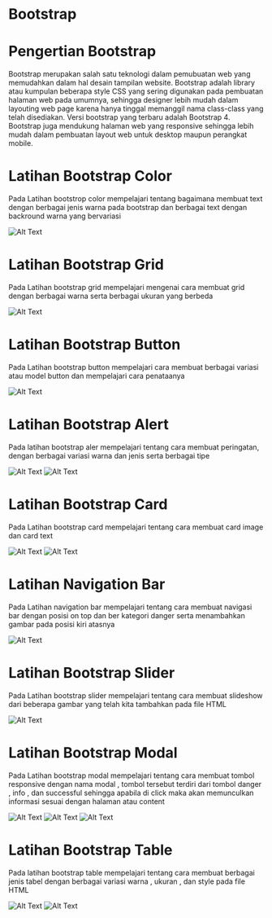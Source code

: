 # Bootstrap

# Pengertian Bootstrap

Bootstrap merupakan salah satu teknologi dalam pemubuatan web yang
memudahkan dalam hal desain tampilan website. Bootstrap adalah library atau
kumpulan beberapa style CSS yang sering digunakan pada pembuatan halaman
web pada umumnya, sehingga designer lebih mudah dalam layouting web page
karena hanya tinggal memanggil nama class-class yang telah disediakan. Versi
bootstrap yang terbaru adalah Bootstrap 4. Bootstrap juga mendukung halaman web
yang responsive sehingga lebih mudah dalam pembuatan layout web untuk desktop
maupun perangkat mobile.

# Latihan Bootstrap Color

Pada Latihan bootstrop color mempelajari tentang bagaimana membuat text dengan berbagai jenis warna pada bootstrap dan berbagai text dengan backround warna yang bervariasi

![Alt Text](https://github.com/necha28/Bootstrap/blob/master/Lat1.PNG)

# Latihan Bootstrap Grid

Pada Latihan bootstrap grid mempelajari mengenai cara membuat grid dengan berbagai warna serta berbagai ukuran yang berbeda

![Alt Text](https://github.com/necha28/Bootstrap/blob/master/Lat2.PNG)

# Latihan Bootstrap Button

Pada Latihan bootstrap button mempelajari cara membuat berbagai variasi atau model button dan mempelajari cara penataanya

![Alt Text](https://github.com/necha28/Bootstrap/blob/master/Lat3.PNG)

# Latihan Bootstrap Alert

Pada latihan bootstrap aler mempelajari tentang cara membuat peringatan, dengan berbagai variasi warna dan jenis serta berbagai tipe

![Alt Text](https://github.com/necha28/Bootstrap/blob/master/Lat4.1.PNG)
![Alt Text](https://github.com/necha28/Bootstrap/blob/master/Lat4.2.PNG)

# Latihan Bootstrap Card

Pada Latihan bootstrap card mempelajari tentang cara membuat card image dan card text

![Alt Text](https://github.com/necha28/Bootstrap/blob/master/Lat5.1.PNG)
![Alt Text](https://github.com/necha28/Bootstrap/blob/master/Lat5.2.PNG)

# Latihan Navigation Bar

Pada Latihan navigation bar mempelajari tentang cara membuat navigasi bar dengan posisi on top dan ber kategori danger serta menambahkan gambar pada posisi kiri atasnya

![Alt Text](https://github.com/necha28/Bootstrap/blob/master/Lat6.PNG)

# Latihan Bootstrap Slider

Pada Latihan bootstrap slider mempelajari tentang cara membuat slideshow dari beberapa gambar yang telah kita tambahkan pada file HTML

![Alt Text](https://github.com/necha28/Bootstrap/blob/master/Lat7.PNG)

# Latihan Bootstrap Modal

Pada Latihan bootstrap modal mempelajari tentang cara membuat tombol responsive dengan nama modal , tombol tersebut terdiri dari tombol danger , info , dan successful sehingga apabila di click maka akan memunculkan informasi sesuai dengan halaman atau content

![Alt Text](https://github.com/necha28/Bootstrap/blob/master/Lat8.1.PNG)
![Alt Text](https://github.com/necha28/Bootstrap/blob/master/Lat8.2.PNG)
![Alt Text](https://github.com/necha28/Bootstrap/blob/master/Lat8.3.PNG)

# Latihan Bootstrap Table

Pada latihan bootstrap table mempelajari tentang cara membuat berbagai jenis tabel dengan berbagai variasi warna , ukuran , dan style pada file HTML

![Alt Text](https://github.com/necha28/Bootstrap/blob/master/Lat9.1.PNG)
![Alt Text](https://github.com/necha28/Bootstrap/blob/master/Lat9.2.PNG)
